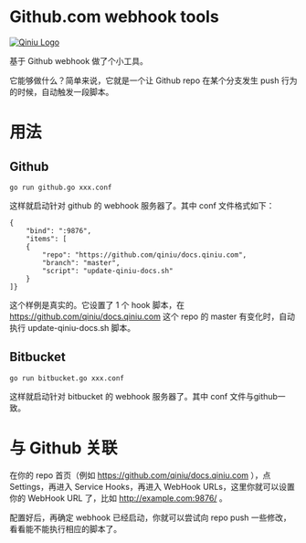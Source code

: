 Github.com webhook tools
==

[![Qiniu Logo](http://qiniutek.com/images/logo-2.png)](http://qiniu.com/)

基于 Github webhook 做了个小工具。

它能够做什么？简单来说，它就是一个让 Github repo 在某个分支发生 push 行为的时候，自动触发一段脚本。

# 用法

## Github

```
go run github.go xxx.conf
```

这样就启动针对 github 的 webhook 服务器了。其中 conf 文件格式如下：

```
{
    "bind": ":9876",
    "items": [
    {
        "repo": "https://github.com/qiniu/docs.qiniu.com",
        "branch": "master",
        "script": "update-qiniu-docs.sh"
    }
]}
```

这个样例是真实的。它设置了 1 个 hook 脚本，在 https://github.com/qiniu/docs.qiniu.com 这个 repo 的 master 有变化时，自动执行 update-qiniu-docs.sh 脚本。

## Bitbucket

```
go run bitbucket.go xxx.conf
```

这样就启动针对 bitbucket 的 webhook 服务器了。其中 conf 文件与github一致。

# 与 Github 关联

在你的 repo 首页（例如 https://github.com/qiniu/docs.qiniu.com ），点 Settings，再进入 Service Hooks，再进入 WebHook URLs，这里你就可以设置你的 WebHook URL 了，比如 http://example.com:9876/ 。

配置好后，再确定 webhook 已经启动，你就可以尝试向 repo push 一些修改，看看能不能执行相应的脚本了。
